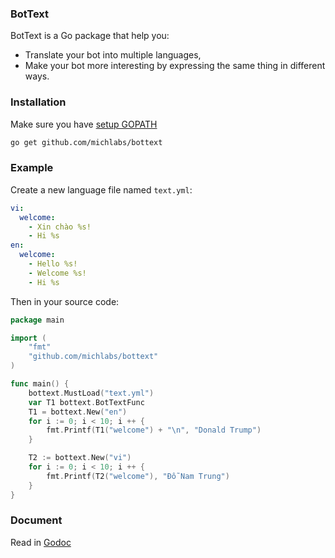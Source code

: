 ### BotText
BotText is a Go package that help you:
- Translate your bot into multiple languages,
- Make your bot more interesting by expressing the same thing in different ways.

### Installation
Make sure you have [setup GOPATH](https://golang.org/doc/code.html#GOPATH)
```bash
go get github.com/michlabs/bottext
```

### Example
Create a new language file named `text.yml`:
```yaml
vi:
  welcome:
    - Xin chào %s!
    - Hi %s
en:
  welcome:
    - Hello %s!
    - Welcome %s!
    - Hi %s
```
Then in your source code:
```go
package main 

import (
    "fmt"
    "github.com/michlabs/bottext"
)

func main() {
    bottext.MustLoad("text.yml")
    var T1 bottext.BotTextFunc
    T1 = bottext.New("en")
    for i := 0; i < 10; i ++ {
        fmt.Printf(T1("welcome") + "\n", "Donald Trump")    
    }

    T2 := bottext.New("vi")
    for i := 0; i < 10; i ++ {
        fmt.Printf(T2("welcome"), "Đỗ Nam Trung")   
    }
}
```

### Document
Read in [Godoc](http://godoc.org/github.com/michlabs/bottext)
